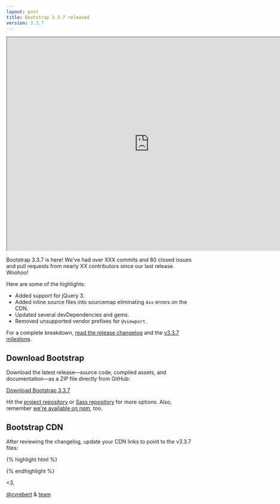 ```yaml
---
layout: post
title: Bootstrap 3.3.7 released
version: 3.3.7
---
```


<div class="embed-responsive embed-responsive-16by9">
  <iframe class="embed-responsive-item" src="https://www.youtube.com/embed/p0OX_8YvFxA?rel=0" width="760" height="570" allowfullscreen></iframe>
</div>

Bootstrap 3.3.7 is here! We've had over XXX commits and 80 closed issues and pull requests from nearly XX contributors since our last release. Woohoo!

Here are some of the highlights:

- Added support for jQuery 3.
- Added inline source files into sourcemap eliminating `4xx` errors on the CDN.
- Updated several devDependencies and gems.
- Removed unsupported vendor prefixes for `@viewport`.

For a complete breakdown, [read the release changelog](https://github.com/twbs/bootstrap/releases/tag/v3.3.7) and the [v3.3.7 milestone](https://github.com/twbs/bootstrap/issues?q=milestone%3Av3.3.7+is%3Aclosed).

## Download Bootstrap

Download the latest release—source code, compiled assets, and documentation—as a ZIP file directly from GitHub:

<a class="btn-link" href="https://github.com/twbs/bootstrap/archive/v3.3.7.zip">Download Bootstrap 3.3.7</a>

Hit the [project repository](https://github.com/twbs/bootstrap) or [Sass repository](https://github.com/twbs/bootstrap-sass) for more options. Also, remember [we're available on npm](https://www.npmjs.org/package/bootstrap), too.

## Bootstrap CDN

After reviewing the changelog, update your CDN links to point to the v3.3.7 files:

{% highlight html %}
<!-- Latest compiled and minified CSS -->
<link href="https://maxcdn.bootstrapcdn.com/bootstrap/3.3.7/css/bootstrap.min.css" rel="stylesheet" integrity="sha384-xxx" crossorigin="anonymous">

<!-- Optional theme -->
<link href="https://maxcdn.bootstrapcdn.com/bootstrap/3.3.7/css/bootstrap-theme.min.css" rel="stylesheet" integrity="sha384-xxx" crossorigin="anonymous">

<!-- Latest compiled and minified JavaScript -->
<script src="https://maxcdn.bootstrapcdn.com/bootstrap/3.3.7/js/bootstrap.min.js" integrity="sha384-xxx" crossorigin="anonymous"></script>
{% endhighlight %}

<3,

[@cvrebert](https://twitter.com/cvrebert) & [team](http://getbootstrap.com/about/#team)
